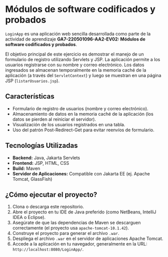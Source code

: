 # Módulos de software codificados y probados

`LoginApp` es una aplicación web sencilla desarrollada como parte de la actividad de aprendizaje **GA7-220501096-AA2-EV02: Módulos de software codificados y probados**.

El objetivo principal de este ejercicio es demostrar el manejo de un formulario de registro utilizando Servlets y JSP. La aplicación permite a los usuarios registrarse con su nombre y correo electrónico. Los datos ingresados se almacenan temporalmente en la memoria caché de la aplicación (a través del `ServletContext`) y luego se muestran en una página JSP (`listarUsuarios.jsp`).

## Características

*   Formulario de registro de usuarios (nombre y correo electrónico).
*   Almacenamiento de datos en la memoria caché de la aplicación (los datos se pierden al reiniciar el servidor).
*   Visualización de los usuarios registrados en una tabla.
*   Uso del patrón Post-Redirect-Get para evitar reenvíos de formulario.

## Tecnologías Utilizadas

*   **Backend:** Java, Jakarta Servlets
*   **Frontend:** JSP, HTML, CSS
*   **Build:** Maven
*   **Servidor de Aplicaciones:** Compatible con Jakarta EE (ej. Apache Tomcat, GlassFish)

## ¿Cómo ejecutar el proyecto?

1.  Clona o descarga este repositorio.
2.  Abre el proyecto en tu IDE de Java preferido (como NetBeans, IntelliJ IDEA o Eclipse).
3.  Asegúrate de que las dependencias de Maven se descarguen correctamente (el proyecto usa `apache-tomcat-10.1.42`).
4.  Construye el proyecto para generar el archivo `.war`.
5.  Despliega el archivo `.war` en el servidor de aplicaciones Apache Tomcat.
6.  Accede a la aplicación en tu navegador, generalmente en la URL: `http://localhost:8080/LoginApp/`.
